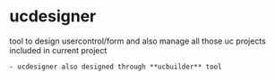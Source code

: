 # ucdesigner
tool to design usercontrol/form and also manage all those uc projects included in current project

    - ucdesigner also designed through **ucbuilder** tool
